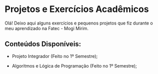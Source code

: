 # Projetos e Exercícios Acadêmicos

Olá! Deixo aqui alguns exercícios e pequenos projetos que fiz durante o meu aprendizado na Fatec - Mogi Mirim. 


## Conteúdos Disponíveis: 
- Projeto Integrador (Feito no 1º Semestre);

- Algoritmos e Lógica de Programação (Feito no 1º Semestre);

##      
